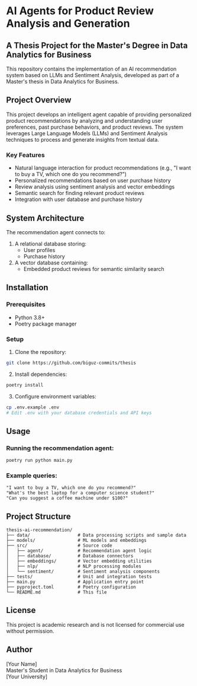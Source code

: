 # AI Agents for Product Review Analysis and Generation

## A Thesis Project for the Master's Degree in Data Analytics for Business

This repository contains the implementation of an AI recommendation system based on LLMs and Sentiment Analysis, developed as part of a Master's thesis in Data Analytics for Business.

## Project Overview

This project develops an intelligent agent capable of providing personalized product recommendations by analyzing and understanding user preferences, past purchase behaviors, and product reviews. The system leverages Large Language Models (LLMs) and Sentiment Analysis techniques to process and generate insights from textual data.

### Key Features

- Natural language interaction for product recommendations (e.g., "I want to buy a TV, which one do you recommend?")
- Personalized recommendations based on user purchase history
- Review analysis using sentiment analysis and vector embeddings
- Semantic search for finding relevant product reviews
- Integration with user database and purchase history

## System Architecture

The recommendation agent connects to:
1. A relational database storing:
   - User profiles
   - Purchase history
2. A vector database containing:
   - Embedded product reviews for semantic similarity search

## Installation

### Prerequisites
- Python 3.8+
- Poetry package manager

### Setup

1. Clone the repository:
```bash
git clone https://github.com/biguz-commits/thesis

```

2. Install dependencies:
```bash
poetry install
```

3. Configure environment variables:
```bash
cp .env.example .env
# Edit .env with your database credentials and API keys
```

## Usage

### Running the recommendation agent:

```bash
poetry run python main.py
```

### Example queries:

```
"I want to buy a TV, which one do you recommend?"
"What's the best laptop for a computer science student?"
"Can you suggest a coffee machine under $100?"
```

## Project Structure

```
thesis-ai-recommendation/
├── data/                  # Data processing scripts and sample data
├── models/                # ML models and embeddings
├── src/                   # Source code
│   ├── agent/             # Recommendation agent logic
│   ├── database/          # Database connectors
│   ├── embeddings/        # Vector embedding utilities
│   ├── nlp/               # NLP processing modules
│   └── sentiment/         # Sentiment analysis components
├── tests/                 # Unit and integration tests
├── main.py                # Application entry point
├── pyproject.toml         # Poetry configuration
└── README.md              # This file
```

## License

This project is academic research and is not licensed for commercial use without permission.

## Author

[Your Name]  
Master's Student in Data Analytics for Business  
[Your University]